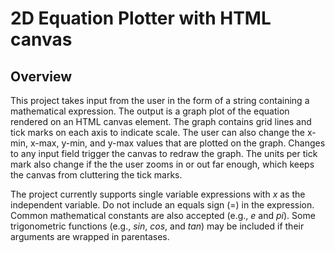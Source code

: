 # 2D Equation Plotter with HTML canvas

<!-- ## Formatting a Valid Input

1. White spacing does not matter
2. Paramters passed to functions must be in parentases
3. The multiplication symbol (*) may be omitted between a literal and a variable, or between a literal and a function. In these cases, the literal must preceed the variable or function
- valid: *2x* OR *2(x)*
- invalid: *x(2)* OR *x2* -->

## Overview
This project takes input from the user in the form of a string containing a mathematical expression. The output is a graph plot of the equation rendered on an HTML canvas element. The graph contains grid lines and tick marks on each axis to indicate scale. The user can also change the x-min, x-max, y-min, and y-max values that are plotted on the graph. Changes to any input field trigger the canvas to redraw the graph. The units per tick mark also change if the the user zooms in or out far enough, which keeps the canvas from cluttering the tick marks.

The project currently supports single variable expressions with _x_ as the independent variable. Do not include an equals sign (=) in the expression. Common mathematical constants are also accepted (e.g., _e_ and _pi_). Some trigonometric functions (e.g., _sin_, _cos_, and _tan_) may be included if their arguments are wrapped in parentases. 
